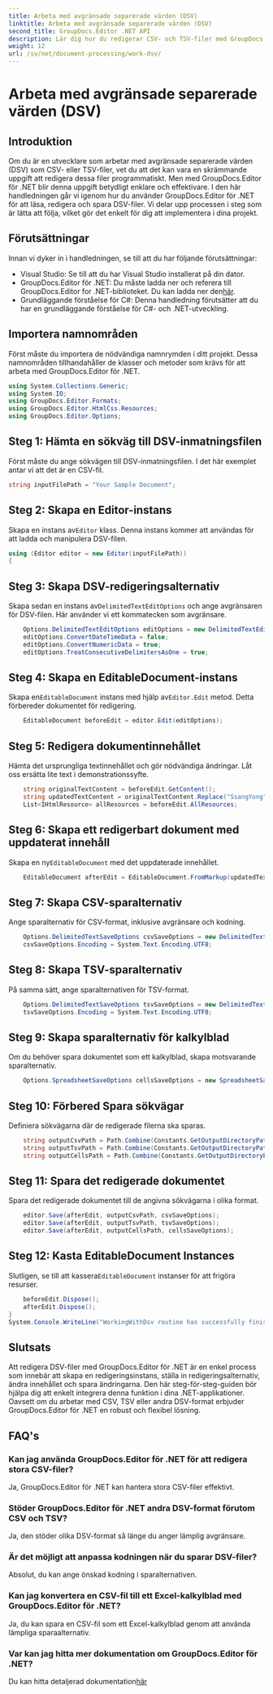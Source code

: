 ```yaml
---
title: Arbeta med avgränsade separerade värden (DSV)
linktitle: Arbeta med avgränsade separerade värden (DSV)
second_title: GroupDocs.Editor .NET API
description: Lär dig hur du redigerar CSV- och TSV-filer med GroupDocs.Editor för .NET med denna steg-för-steg-guide. Förbättra dina .NET-projekt utan ansträngning.
weight: 12
url: /sv/net/document-processing/work-dsv/
---
```


# Arbeta med avgränsade separerade värden (DSV)

## Introduktion
Om du är en utvecklare som arbetar med avgränsade separerade värden (DSV) som CSV- eller TSV-filer, vet du att det kan vara en skrämmande uppgift att redigera dessa filer programmatiskt. Men med GroupDocs.Editor för .NET blir denna uppgift betydligt enklare och effektivare. I den här handledningen går vi igenom hur du använder GroupDocs.Editor för .NET för att läsa, redigera och spara DSV-filer. Vi delar upp processen i steg som är lätta att följa, vilket gör det enkelt för dig att implementera i dina projekt.
## Förutsättningar
Innan vi dyker in i handledningen, se till att du har följande förutsättningar:
- Visual Studio: Se till att du har Visual Studio installerat på din dator.
-  GroupDocs.Editor för .NET: Du måste ladda ner och referera till GroupDocs.Editor for .NET-biblioteket. Du kan ladda ner den[här](https://releases.groupdocs.com/editor/net/).
- Grundläggande förståelse för C#: Denna handledning förutsätter att du har en grundläggande förståelse för C#- och .NET-utveckling.
## Importera namnområden
Först måste du importera de nödvändiga namnrymden i ditt projekt. Dessa namnområden tillhandahåller de klasser och metoder som krävs för att arbeta med GroupDocs.Editor för .NET.
```csharp
using System.Collections.Generic;
using System.IO;
using GroupDocs.Editor.Formats;
using GroupDocs.Editor.HtmlCss.Resources;
using GroupDocs.Editor.Options;
```

## Steg 1: Hämta en sökväg till DSV-inmatningsfilen
Först måste du ange sökvägen till DSV-inmatningsfilen. I det här exemplet antar vi att det är en CSV-fil.
```csharp
string inputFilePath = "Your Sample Document";
```
## Steg 2: Skapa en Editor-instans
 Skapa en instans av`Editor` klass. Denna instans kommer att användas för att ladda och manipulera DSV-filen.
```csharp
using (Editor editor = new Editor(inputFilePath))
{
```
## Steg 3: Skapa DSV-redigeringsalternativ
 Skapa sedan en instans av`DelimitedTextEditOptions` och ange avgränsaren för DSV-filen. Här använder vi ett kommatecken som avgränsare.
```csharp
    Options.DelimitedTextEditOptions editOptions = new DelimitedTextEditOptions(",");
    editOptions.ConvertDateTimeData = false;
    editOptions.ConvertNumericData = true;
    editOptions.TreatConsecutiveDelimitersAsOne = true;
```
## Steg 4: Skapa en EditableDocument-instans
 Skapa en`EditableDocument` instans med hjälp av`Editor.Edit` metod. Detta förbereder dokumentet för redigering.
```csharp
    EditableDocument beforeEdit = editor.Edit(editOptions);
```
## Steg 5: Redigera dokumentinnehållet
Hämta det ursprungliga textinnehållet och gör nödvändiga ändringar. Låt oss ersätta lite text i demonstrationssyfte.
```csharp
    string originalTextContent = beforeEdit.GetContent();
    string updatedTextContent = originalTextContent.Replace("SsangYong", "Chevrolet").Replace("Kyron", "Camaro");
    List<IHtmlResource> allResources = beforeEdit.AllResources;
```
## Steg 6: Skapa ett redigerbart dokument med uppdaterat innehåll
 Skapa en ny`EditableDocument` med det uppdaterade innehållet.
```csharp
    EditableDocument afterEdit = EditableDocument.FromMarkup(updatedTextContent, allResources);
```
## Steg 7: Skapa CSV-sparalternativ
Ange sparalternativ för CSV-format, inklusive avgränsare och kodning.
```csharp
    Options.DelimitedTextSaveOptions csvSaveOptions = new DelimitedTextSaveOptions(",");
    csvSaveOptions.Encoding = System.Text.Encoding.UTF8;
```
## Steg 8: Skapa TSV-sparalternativ
På samma sätt, ange sparalternativen för TSV-format.
```csharp
    Options.DelimitedTextSaveOptions tsvSaveOptions = new DelimitedTextSaveOptions("\t");
    tsvSaveOptions.Encoding = System.Text.Encoding.UTF8;
```
## Steg 9: Skapa sparalternativ för kalkylblad
Om du behöver spara dokumentet som ett kalkylblad, skapa motsvarande sparalternativ.
```csharp
    Options.SpreadsheetSaveOptions cellsSaveOptions = new SpreadsheetSaveOptions(SpreadsheetFormats.Xlsm);
```
## Steg 10: Förbered Spara sökvägar
Definiera sökvägarna där de redigerade filerna ska sparas.
```csharp
    string outputCsvPath = Path.Combine(Constants.GetOutputDirectoryPath(inputFilePath), Path.GetFileNameWithoutExtension(inputFilePath) + ".csv");
    string outputTsvPath = Path.Combine(Constants.GetOutputDirectoryPath(inputFilePath), Path.GetFileNameWithoutExtension(inputFilePath) + ".tsv");
    string outputCellsPath = Path.Combine(Constants.GetOutputDirectoryPath(inputFilePath), Path.GetFileNameWithoutExtension(inputFilePath) + ".xlsm");
```
## Steg 11: Spara det redigerade dokumentet
Spara det redigerade dokumentet till de angivna sökvägarna i olika format.
```csharp
    editor.Save(afterEdit, outputCsvPath, csvSaveOptions);
    editor.Save(afterEdit, outputTsvPath, tsvSaveOptions);
    editor.Save(afterEdit, outputCellsPath, cellsSaveOptions);
```
## Steg 12: Kasta EditableDocument Instances
 Slutligen, se till att kassera`EditableDocument` instanser för att frigöra resurser.
```csharp
    beforeEdit.Dispose();
    afterEdit.Dispose();
}
System.Console.WriteLine("WorkingWithDsv routine has successfully finished");
```
## Slutsats
Att redigera DSV-filer med GroupDocs.Editor för .NET är en enkel process som innebär att skapa en redigeringsinstans, ställa in redigeringsalternativ, ändra innehållet och spara ändringarna. Den här steg-för-steg-guiden bör hjälpa dig att enkelt integrera denna funktion i dina .NET-applikationer. Oavsett om du arbetar med CSV, TSV eller andra DSV-format erbjuder GroupDocs.Editor för .NET en robust och flexibel lösning.
## FAQ's
### Kan jag använda GroupDocs.Editor för .NET för att redigera stora CSV-filer?
Ja, GroupDocs.Editor för .NET kan hantera stora CSV-filer effektivt.
### Stöder GroupDocs.Editor för .NET andra DSV-format förutom CSV och TSV?
Ja, den stöder olika DSV-format så länge du anger lämplig avgränsare.
### Är det möjligt att anpassa kodningen när du sparar DSV-filer?
Absolut, du kan ange önskad kodning i sparalternativen.
### Kan jag konvertera en CSV-fil till ett Excel-kalkylblad med GroupDocs.Editor för .NET?
Ja, du kan spara en CSV-fil som ett Excel-kalkylblad genom att använda lämpliga sparaalternativ.
### Var kan jag hitta mer dokumentation om GroupDocs.Editor för .NET?
 Du kan hitta detaljerad dokumentation[här](https://tutorials.groupdocs.com/editor/net/)